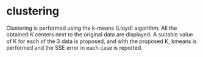 # clustering
Clustering is performed using the k-means (Lloyd) algorithm. 
All the obtained 𝐾 centers next to the original data are displayed. 
A suitable value of K for each of the 3 data is proposed, and with the proposed K, kmeans is performed and the SSE error in each case is reported.
